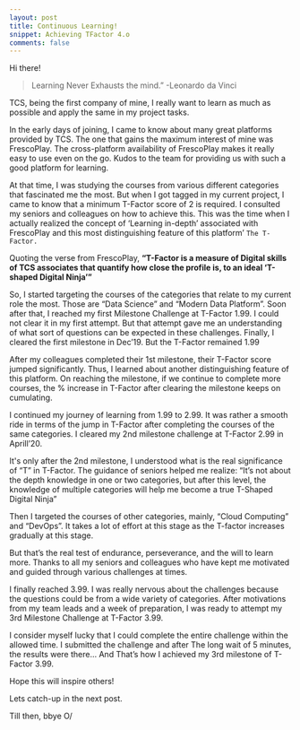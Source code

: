 ```yaml
---
layout: post
title: Continuous Learning! 
snippet: Achieving TFactor 4.o
comments: false
---
```


Hi there!

>Learning Never Exhausts the mind.”
>-Leonardo da Vinci

<p>
TCS, being the first company of mine, I really want to learn as much as possible and apply the same in my project tasks.
</p>

<p>
In the early days of joining, I came to know about many great platforms provided by TCS. The one that gains the maximum interest of mine was FrescoPlay. The cross-platform availability of FrescoPlay makes it really easy to use even on the go. Kudos to the team for providing us with such a good platform for learning.
</p>
<p>
At that time, I was studying the courses from various different categories that fascinated me the most. But when I got tagged in my current project, I came to know that a minimum T-Factor score of 2 is required. I consulted my seniors and colleagues on how to achieve this. This was the time when I actually realized the concept of ‘Learning in-depth’ associated with FrescoPlay and this most distinguishing feature of this platform’
<code>The T-Factor.</code>
</p>
<p>
Quoting the verse from FrescoPlay, <strong>“T-Factor is a measure of Digital skills of TCS associates that quantify how close the profile is, to an ideal ‘T-shaped Digital Ninja’”</strong>
</p>
<p>
So, I started targeting the courses of the categories that relate to my current role the most. Those are “Data Science” and “Modern Data Platform”. Soon after that, I reached my first Milestone Challenge at T-Factor 1.99. I could not clear it in my first attempt. But that attempt gave me an understanding of what sort of questions can be expected in these challenges. Finally, I cleared the first milestone in Dec’19. But the T-Factor remained 1.99
</p>
<p>
After my colleagues completed their 1st milestone, their T-Factor score jumped significantly. Thus, I learned about another distinguishing feature of this platform. On reaching the milestone, if we continue to complete more courses, the % increase in T-Factor after clearing the milestone keeps on cumulating.
</p>
<p>
I continued my journey of learning from 1.99 to 2.99. It was rather a smooth ride in terms of the jump in T-Factor after completing the courses of the same categories. I cleared my 2nd milestone challenge at T-Factor 2.99 in Aprill’20.
</p>
<p>
It's only after the 2nd milestone, I understood what is the real significance of “T” in T-Factor. The guidance of seniors helped me realize:
“It’s not about the depth knowledge in one or two categories, but after this level, the knowledge of multiple categories will help me become a true T-Shaped Digital Ninja”
</p>
<p>
Then I targeted the courses of other categories, mainly, “Cloud Computing” and “DevOps”. It takes a lot of effort at this stage as the T-factor increases gradually at this stage.
</p>
<p>
But that’s the real test of endurance, perseverance, and the will to learn more. Thanks to all my seniors and colleagues who have kept me motivated and guided through various challenges at times.
</p>
<p>
I finally reached 3.99. I was really nervous about the challenges because the questions could be from a wide variety of categories. After motivations from my team leads and a week of preparation, I was ready to attempt my 3rd Milestone Challenge at T-Factor 3.99.
</p>
<p>
I consider myself lucky that I could complete the entire challenge within the allowed time.
I submitted the challenge and after The long wait of 5 minutes, the results were there…
And That’s how I achieved my 3rd milestone of T-Factor 3.99.
</p>
<p>
Hope this will inspire others!
</p>

Lets catch-up in the next post.

Till then, bbye O/